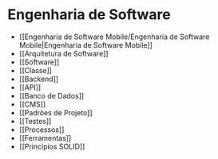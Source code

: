 # Engenharia de Software

- [[Engenharia de Software Mobile/Engenharia de Software Mobile|Engenharia de Software Mobile]]
- [[Arquitetura de Software]]
- [[Software]]
- [[Classe]]
- [[Backend]]
- [[API]]
- [[Banco de Dados]]
- [[CMS]]
- [[Padrões de Projeto]]
- [[Testes]]
- [[Processos]]
- [[Ferramentas]]
- [[Princípios SOLID]]
